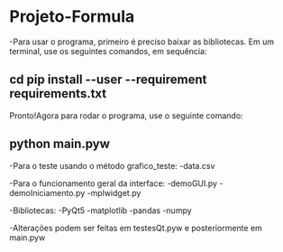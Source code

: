 # Projeto-Formula
-Para usar o programa, primeiro é preciso baixar as bibliotecas.
Em um terminal, use os seguintes comandos, em sequência:

cd <nome-da-pasta-do-projeto>
pip install --user --requirement requirements.txt
-------------------------------------------------
Pronto!Agora para rodar o programa, use o seguinte comando:

python main.pyw
-------------------------------------------------
-Para o teste usando o método grafico_teste:
	-data.csv
  
-Para o funcionamento geral da interface:
	-demoGUI.py
	-demoIniciamento.py
	-mplwidget.py
  
-Bibliotecas:
	-PyQt5
	-matplotlib
	-pandas
	-numpy

-Alterações podem  ser feitas em testesQt.pyw e posteriormente
em main.pyw
